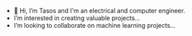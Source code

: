 - 👋 Hi, I’m Tasos and I'm an electrical and computer engineer.
- I’m interested in creating valuable projects...
- I’m looking to collaborate on machine learning projects...

<!---
T-asos/T-asos is a ✨ special ✨ repository because its `README.md` (this file) appears on your GitHub profile.
You can click the Preview link to take a look at your changes.
--->
